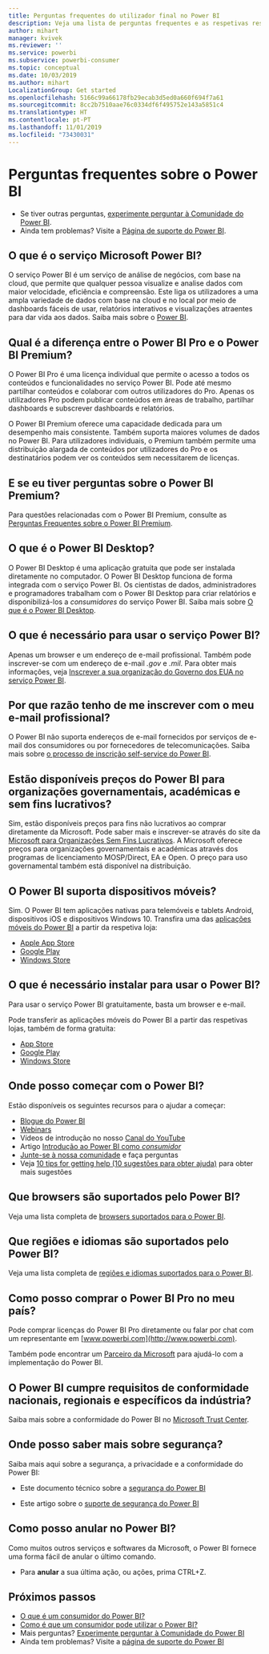 ```yaml
---
title: Perguntas frequentes do utilizador final no Power BI
description: Veja uma lista de perguntas frequentes e as respetivas respostas sobre o serviço Power BI e as aplicações móveis do Power BI.
author: mihart
manager: kvivek
ms.reviewer: ''
ms.service: powerbi
ms.subservice: powerbi-consumer
ms.topic: conceptual
ms.date: 10/03/2019
ms.author: mihart
LocalizationGroup: Get started
ms.openlocfilehash: 5166c99a66178fb29ecab3d5ed0a660f694f7a61
ms.sourcegitcommit: 8cc2b7510aae76c0334df6f495752e143a5851c4
ms.translationtype: HT
ms.contentlocale: pt-PT
ms.lasthandoff: 11/01/2019
ms.locfileid: "73430031"
---
```

# <a name="frequently-asked-questions-about-power-bi"></a>Perguntas frequentes sobre o Power BI

* Se tiver outras perguntas, [experimente perguntar à Comunidade do Power BI](http://community.powerbi.com/).
* Ainda tem problemas? Visite a [Página de suporte do Power BI](https://powerbi.microsoft.com/support/).

## <a name="what-is-the-microsoft-power-bi-service"></a>O que é o serviço Microsoft Power BI?

O serviço Power BI é um serviço de análise de negócios, com base na cloud, que permite que qualquer pessoa visualize e analise dados com maior velocidade, eficiência e compreensão. Este liga os utilizadores a uma ampla variedade de dados com base na cloud e no local por meio de dashboards fáceis de usar, relatórios interativos e visualizações atraentes para dar vida aos dados. Saiba mais sobre o [Power BI](../fundamentals/power-bi-overview.md).

## <a name="whats-the-difference-between-power-bi-pro-and-power-bi-premium"></a>Qual é a diferença entre o Power BI Pro e o Power BI Premium?

O Power BI Pro é uma licença individual que permite o acesso a todos os conteúdos e funcionalidades no serviço Power BI. Pode até mesmo partilhar conteúdos e colaborar com outros utilizadores do Pro. Apenas os utilizadores Pro podem publicar conteúdos em áreas de trabalho, partilhar dashboards e subscrever dashboards e relatórios.

O Power BI Premium oferece uma capacidade dedicada para um desempenho mais consistente. Também suporta maiores volumes de dados no Power BI. Para utilizadores individuais, o Premium também permite uma distribuição alargada de conteúdos por utilizadores do Pro e os destinatários podem ver os conteúdos sem necessitarem de licenças.

## <a name="what-if-i-have-questions-about-power-bi-premium"></a>E se eu tiver perguntas sobre o Power BI Premium?

Para questões relacionadas com o Power BI Premium, consulte as [Perguntas Frequentes sobre o Power BI Premium](../service-premium-faq.md).

## <a name="what-is-power-bi-desktop"></a>O que é o Power BI Desktop?

O Power BI Desktop é uma aplicação gratuita que pode ser instalada diretamente no computador. O Power BI Desktop funciona de forma integrada com o serviço Power BI.  Os cientistas de dados, administradores e programadores trabalham com o Power BI Desktop para criar relatórios e disponibilizá-los a *consumidores* do serviço Power BI. Saiba mais sobre [O que é o Power BI Desktop](../desktop-what-is-desktop.md).

## <a name="what-do-i-need-to-use-the-power-bi-service"></a>O que é necessário para usar o serviço Power BI?

Apenas um browser e um endereço de e-mail profissional. Também pode inscrever-se com um endereço de e-mail *.gov* e *.mil*. Para obter mais informações, veja [Inscrever a sua organização do Governo dos EUA no serviço Power BI](../service-govus-signup.md).

## <a name="why-do-i-have-to-sign-up-with-my-work-email"></a>Por que razão tenho de me inscrever com o meu e-mail profissional?

O Power BI não suporta endereços de e-mail fornecidos por serviços de e-mail dos consumidores ou por fornecedores de telecomunicações. Saiba mais sobre [o processo de inscrição self-service do Power BI](../service-self-service-signup-for-power-bi.md).

## <a name="is-government-academic-and-nonprofit-pricing-available-for-power-bi"></a>Estão disponíveis preços do Power BI para organizações governamentais, académicas e sem fins lucrativos?

Sim, estão disponíveis preços para fins não lucrativos ao comprar diretamente da Microsoft. Pode saber mais e inscrever-se através do site da [Microsoft para Organizações Sem Fins Lucrativos](https://www.microsoft.com/nonprofits/power-bi). A Microsoft oferece preços para organizações governamentais e académicas através dos programas de licenciamento MOSP/Direct, EA e Open. O preço para uso governamental também está disponível na distribuição.

## <a name="does-power-bi-support-mobile-devices"></a>O Power BI suporta dispositivos móveis?

Sim. O Power BI tem aplicações nativas para telemóveis e tablets Android, dispositivos iOS e dispositivos Windows 10. Transfira uma das [aplicações móveis do Power BI](https://powerbi.microsoft.com/mobile) a partir da respetiva loja:  

* [Apple App Store](http://go.microsoft.com/fwlink/?LinkId=526218)
* [Google Play](http://go.microsoft.com/fwlink/?LinkID=544867&clcid=0x409)
* [Windows Store](http://go.microsoft.com/fwlink/?LinkId=526478)

## <a name="what-do-i-need-to-install-to-use-power-bi"></a>O que é necessário instalar para usar o Power BI?

Para usar o serviço Power BI gratuitamente, basta um browser e e-mail.

Pode transferir as aplicações móveis do Power BI a partir das respetivas lojas, também de forma gratuita:

* [App Store](http://go.microsoft.com/fwlink/?LinkId=526218)
* [Google Play](http://go.microsoft.com/fwlink/?LinkID=544867&clcid=0x409)
* [Windows Store](http://go.microsoft.com/fwlink/?LinkId=526478)

## <a name="where-do-i-get-started-with-power-bi"></a>Onde posso começar com o Power BI?

Estão disponíveis os seguintes recursos para o ajudar a começar:

* [Blogue do Power BI](http://blogs.msdn.com/b/powerbi/)
* [Webinars](../webinars.md)
* Vídeos de introdução no nosso [Canal do YouTube](https://www.youtube.com/user/mspowerbi)
* Artigo [Introdução ao Power BI como *consumidor*](power-bi-consumer-landing.md)
* [Junte-se à nossa comunidade](https://community.powerbi.com/) e faça perguntas
* Veja [10 tips for getting help (10 sugestões para obter ajuda)](../service-tips-for-finding-help.md) para obter mais sugestões

## <a name="what-browsers-does-power-bi-support"></a>Que browsers são suportados pelo Power BI?

Veja uma lista completa de [browsers suportados para o Power BI](../service-browser-support.md).

## <a name="what-regions-and-languages-does-power-bi-support"></a>Que regiões e idiomas são suportados pelo Power BI?

Veja uma lista completa de [regiões e idiomas suportados para o Power BI](../supported-languages-countries-regions.md).

## <a name="how-can-i-buy-power-bi-pro-in-my-country"></a>Como posso comprar o Power BI Pro no meu país?

Pode comprar licenças do Power BI Pro diretamente ou falar por chat com um representante em [www.powerbi.com](http://www.powerbi.com).

Também pode encontrar um [Parceiro da Microsoft](https://partner.microsoft.com/) para ajudá-lo com a implementação do Power BI.

## <a name="does-power-bi-meet-national-regional-and-industry-specific-compliance-requirements"></a>O Power BI cumpre requisitos de conformidade nacionais, regionais e específicos da indústria?

Saiba mais sobre a conformidade do Power BI no [Microsoft Trust Center](http://go.microsoft.com/fwlink/?LinkId=785324).

## <a name="where-can-i-learn-more-about-security"></a>Onde posso saber mais sobre segurança?

Saiba mais aqui sobre a segurança, a privacidade e a conformidade do Power BI:

* Este documento técnico sobre a [segurança do Power BI](http://go.microsoft.com/fwlink/?LinkId=829185)

* Este artigo sobre o [suporte de segurança do Power BI](../service-admin-power-bi-security.md)

## <a name="how-do-i-undo-in-power-bi"></a>Como posso anular no Power BI?

Como muitos outros serviços e softwares da Microsoft, o Power BI fornece uma forma fácil de anular o último comando.

* Para **anular** a sua última ação, ou ações, prima CTRL+Z.

## <a name="next-steps"></a>Próximos passos

* [O que é um consumidor do Power BI?](end-user-consumer.md)
* [Como é que um consumidor pode utilizar o Power BI?](end-user-reading-view.md)
* Mais perguntas? [Experimente perguntar à Comunidade do Power BI](http://community.powerbi.com/)
* Ainda tem problemas? Visite a [página de suporte do Power BI](https://powerbi.microsoft.com/support/)